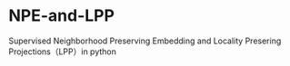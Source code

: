 # NPE-and-LPP
Supervised Neighborhood Preserving Embedding and Locality Presering Projections（LPP）in python
